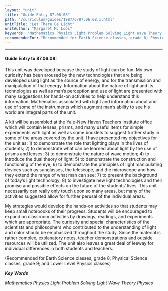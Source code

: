 ```yaml
---
layout: "unit"
title: "Guide Entry 87.06.08"
path: "/curriculum/guides/1987/6/87.06.08.x.html"
unitTitle: "Let There Be Light"
unitAuthor: "Margaret M. Loos"
keywords: "Mathematics Physics Light Problem Solving Light Wave Theory Physics"
recommendedFor: "Recommended for Earth Science classes, grade 8; Physical Science classes, grade 9; and Lower Level Physics classes"
---
```

<body>
<hr/>
 <h4>
  Guide Entry to 87.06.08:
 </h4>
 This unit was developed because the study of light can be fun. My own curiosity has been aroused by the new technologies that are being developed using light as the source of energy, and for the transmission and manipulation of that energy. Information about the nature of light and its technologies as well as man’s perception and use of light are presented with many suggestions for hands-on activities to help understand this information. Mathematics associated with light and information about and use of some of the instruments which augment man’s ability to see his world are integral parts of the unit.
 <p>
  A kit will be assembled at the Yale-New Haven Teachers Institute office which will contain lenses, prisms, and many useful items for simple experiments with light as well as some booklets to suggest further study in some of the areas covered by the unit. I have presented my objectives for the unit as: 1) to demonstrate the role that lighting plays in the lives of students; 2) to demonstrate what can be learned about light by the use of prisms and lenses; 3) to demonstrate the nature of wave motion; 4) to introduce the dual theory of light; 5) to demonstrate the construction and functioning of the eye; 6) to demonstrate the principles of light manipulating devices such as sunglasses, the telescope, and the microscope and how they extend the range of what man can see; 7) to present the background of today’s light technology; 8) to investigate new light technologies and their promise and possible effects on the future of the students’ lives. This unit necessarily can really only touch upon so many areas, but many of the activities suggested allow for further perusal of the individual areas.
 </p>
 <p>
  My strategies would develop the hands-on activities so that students may keep small notebooks of their progress. Students will be encouraged to expand on classroom activities by drawings, readings, and experiments which are appropriate. The curiosity and special characteristics of the scientists and philosophers who contributed to the understanding of light and color should be emphasized throughout the study. Since the material is rather complex, explanatory notes, teacher demonstrations and outside resources will be utilized. The unit also leaves a great deal of leeway for individual differences in both students and teachers.
 </p>
 <p>
  (Recommended for Earth Science classes, grade 8; Physical Science classes, grade 9; and Lower Level Physics classes)
 </p>
<p>
  <b>
   <i>
    Key Words
   </i>
  </b>
  <br/>
 </p>
 <p>
  <i>
   Mathematics Physics Light Problem Solving Light Wave Theory Physics
  </i>
 </p>

</body>